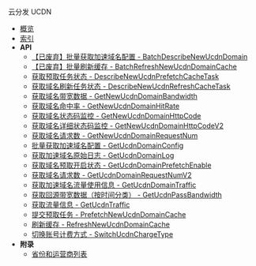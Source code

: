 <div class="sidebar_title icon__ucdn">云分发 UCDN</div>

- [概览](api/ucdn-api/README.md)
- [索引](api/ucdn-api/index.md)
- **API**
    - [【已废弃】批量获取加速域名配置 - BatchDescribeNewUcdnDomain](api/ucdn-api/batch_describe_new_ucdn_domain)
    - [【已废弃】批量刷新缓存 - BatchRefreshNewUcdnDomainCache](api/ucdn-api/batch_refresh_new_ucdn_domain_cache)
    - [获取预取任务状态 - DescribeNewUcdnPrefetchCacheTask](api/ucdn-api/describe_new_ucdn_prefetch_cache_task)
    - [获取域名刷新任务状态 - DescribeNewUcdnRefreshCacheTask](api/ucdn-api/describe_new_ucdn_refresh_cache_task)
    - [获取域名带宽数据 - GetNewUcdnDomainBandwidth](api/ucdn-api/get_new_ucdn_domain_bandwidth)
    - [获取域名命中率 - GetNewUcdnDomainHitRate](api/ucdn-api/get_new_ucdn_domain_hit_rate)
    - [获取域名状态码监控 - GetNewUcdnDomainHttpCode](api/ucdn-api/get_new_ucdn_domain_http_code)
    - [获取域名详细状态码监控 - GetNewUcdnDomainHttpCodeV2](api/ucdn-api/get_new_ucdn_domain_http_code_v2)
    - [获取域名请求数 - GetNewUcdnDomainRequestNum](api/ucdn-api/get_new_ucdn_domain_request_num)
    - [批量获取加速域名配置 - GetUcdnDomainConfig](api/ucdn-api/get_ucdn_domain_config)
    - [获取加速域名原始日志 - GetUcdnDomainLog](api/ucdn-api/get_ucdn_domain_log)
    - [获取域名预取开启状态 - GetUcdnDomainPrefetchEnable](api/ucdn-api/get_ucdn_domain_prefetch_enable)
    - [获取域名请求数 - GetUcdnDomainRequestNumV2](api/ucdn-api/get_ucdn_domain_request_num_v2)
    - [获取加速域名流量使用信息 - GetUcdnDomainTraffic](api/ucdn-api/get_ucdn_domain_traffic)
    - [获取回源带宽数据（按时间分类） - GetUcdnPassBandwidth](api/ucdn-api/get_ucdn_pass_bandwidth)
    - [获取流量信息 - GetUcdnTraffic](api/ucdn-api/get_ucdn_traffic)
    - [提交预取任务 - PrefetchNewUcdnDomainCache](api/ucdn-api/prefetch_new_ucdn_domain_cache)
    - [刷新缓存 - RefreshNewUcdnDomainCache](api/ucdn-api/refresh_new_ucdn_domain_cache)
    - [切换账号计费方式 - SwitchUcdnChargeType](api/ucdn-api/switch_ucdn_charge_type)
- **附录**
  - [省份和运营商列表](api/ucdn-api/province)
